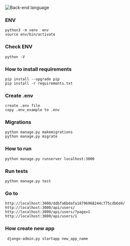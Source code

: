 ![Back-end language](https://img.shields.io/badge/python-3.8-yellow)
### ENV
```
python3 -m venv  env
source env/bin/activate
```
### Check ENV
```
python -V
```
### How to install requirements
```
pip install --upgrade pip
pip install -r requirements.txt
```
### Create .env 
```
create .env file 
copy .env_example to .env
```
### Migrations
```
python manage.py makemigrations
python manage.py migrate
```
### How to run 
```
python manage.py runserver localhost:3000
```
### Run tests
```
python manage.py test
```
### Go to
```
http://localhost:3000/ddbfa6bdafa18796968244c775cdb6d4/
http://localhost:3000/api/users/
http://localhost:3000/api/users/?page=1
http://localhost:3000/api/users/1

```
### How create new app
```
 django-admin.py startapp new_app_name
```
